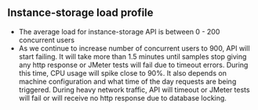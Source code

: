 Instance-storage load profile
---------------------------------
* The average load for instance-storage API is between 0 - 200 concurrent users
* As we continue to increase number of concurrent users to 900, API will start failing. It will take more than 1.5 minutes until samples stop giving any http response or JMeter tests will fail due to timeout errors. During this time, CPU usage will spike close to 90%. It also depends on machine configuration and what time of the day requests are being triggered. During heavy network traffic, API will timeout or JMeter tests will fail or will receive no http response due to database locking. 
